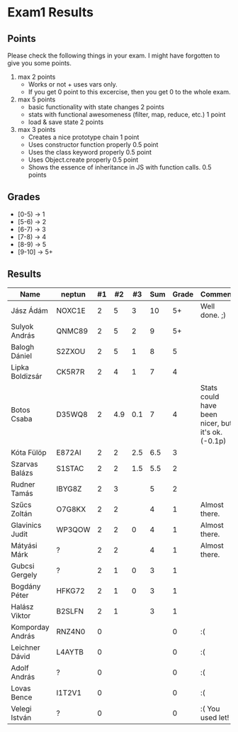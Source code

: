 # Exam1 Results

## Points

Please check the following things in your exam. I might have forgotten to give you some points.

 1) max 2 points
    - Works or not + uses vars only.
    - If you get 0 point to this excercise, then you get 0 to the whole exam.
 2) max 5 points
    - basic functionality with state changes 2 points
    - stats with functional awesomeness (filter, map, reduce, etc.) 1 point
    - load & save state 2 points
 3) max 3 points
    - Creates a nice prototype chain 1 point
    - Uses constructor function properly 0.5 point
    - Uses the class keyword properly 0.5 point
    - Uses Object.create properly 0.5 point
    - Shows the essence of inheritance in JS with function calls. 0.5 points
   

## Grades

 - [0-5)  -> 1
 - [5-6)  -> 2
 - [6-7)  -> 3
 - [7-8)  -> 4
 - [8-9)  -> 5
 - [9-10] -> 5+

## Results

Name                |   neptun  |   #1  |   #2  |   #3  |   Sum | Grade | Comment
---                 | ---       | ---   | ---   | ---   | ---   | ---   | ---
Jász Ádám           |   NOXC1E  |   2   |   5   |   3   |   10  |   5+  | Well done. ;)
Sulyok András       |   QNMC89  |   2   |   5   |   2   |   9   |   5+  | 
Balogh Dániel       |   S2ZXOU  |   2   |   5   |   1   |   8   |   5   |
Lipka Boldizsár     |   CK5R7R  |   2   |   4   |   1   |   7   |   4   |
Botos Csaba         |   D35WQ8  |   2   |   4.9 |   0.1 |   7   |   4   | Stats could have been nicer, but it's ok. (-0.1p)
Kóta Fülöp          |   E872AI  |   2   |   2   |   2.5 |   6.5 |   3   |
Szarvas Balázs      |   S1STAC  |   2   |   2   |   1.5 |   5.5 |   2   |
Rudner Tamás        |   IBYG8Z  |   2   |   3   |       |   5   |   2   |
Szűcs Zoltán        |   O7G8KX  |   2   |   2   |       |   4   |   1   | Almost there.
Glavinics Judit     |   WP3QOW  |   2   |   2   |   0   |   4   |   1   | Almost there.
Mátyási Márk        |   ?       |   2   |   2   |       |   4   |   1   | Almost there.
Gubcsi Gergely      |   ?       |   2   |   1   |   0   |   3   |   1   |
Bogdány Péter       |   HFKG72  |   2   |   1   |   0   |   3   |   1   |
Halász Viktor       |   B2SLFN  |   2   |   1   |       |   3   |   1   |
Komporday András    |   RNZ4N0  |   0   |       |       |       |   0   | :(
Leichner Dávid      |   L4AYTB  |   0   |       |       |       |   0   | :(
Adolf András        |   ?       |   0   |       |       |       |   0   | :(
Lovas Bence         |   I1T2V1  |   0   |       |       |       |   0   | :(
Velegi István       |   ?       |   0   |       |       |       |   0   | :( You used let!